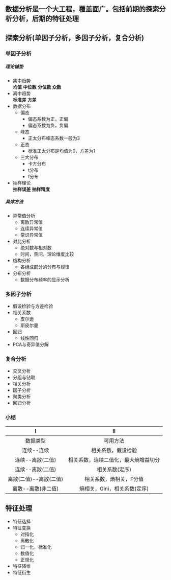 ## 数据分析是一个大工程，覆盖面广。包括前期的探索分析分析，后期的特征处理
## 探索分析(单因子分析，多因子分析，复合分析)
### 单因子分析
##### 理论铺垫
- 集中趋势  
  **均值** **中位数** **分位数** **众数**
- 离中趋势  
  **标准差** **方差**
- 数据分布
  - 偏态
    - 偏态系数为正，正偏
    - 偏态系数为负，负偏
  - 峰态
    - 正太分布峰态系数一般为3
  - 正态
    - 标准正太分布是均值为0，方差为1
  - 三大分布
    - 卡方分布
    - t分布
    - f分布
- 抽样理论  
  **抽样误差** **抽样精度**
  
##### 具体方法
- 异常值分析
  - 离散异常值
  - 连续异常值
  - 常识异常值
- 对比分析
  - 绝对数与相对数
  - 时间，空间，理论维度比较
- 结构分析
  - 各组成部分的分布与规律
- 分布分析
  - 数据分布频率的显示分析

### 多因子分析
- 假设检验与方差检验
- 相关系数
  - 皮尔逊
  - 斯皮尔曼
- 回归
  - 线性回归
- PCA与奇异值分解

### 复合分析
- 交叉分析
- 分组与钻取
- 相关分析
- 因子分析
- 聚类分析
- 回归分析

### 小结
| Ⅰ | Ⅱ  |
|:----:|:----:|
|数据类型|可用方法|
|连续--连续|相关系数，假设检验|
|连续--离散(二值)|相关系数，连续二值化，最大熵增益切分|
|连续--离散(二值)|相关系数(定序)|
|离散(二值)--离散(二值)|相关系数，熵相关，F分值|
|离散--离散(非二值)|熵相关，Gini，相关系数(定序)|

## 特征处理
- 特征选择
- 特征变换
  - 对指化
  - 离散化
  - 归一化，标准化
  - 数值化
  - 正规化
- 特征降维
- 特征衍生
